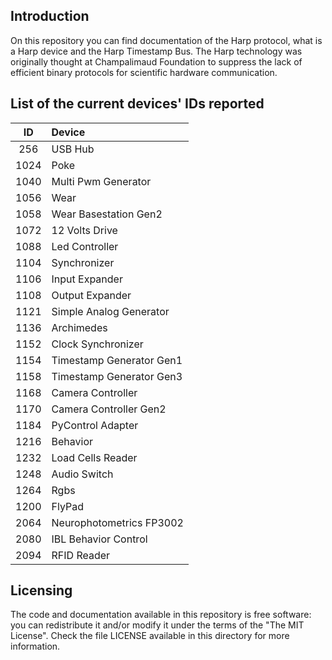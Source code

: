 ## Introduction

On this repository you can find documentation of the Harp protocol, what is a Harp device and the Harp Timestamp Bus.
The Harp technology was originally thought at Champalimaud Foundation to suppress the lack of efficient binary protocols for scientific hardware communication.

## List of the current devices' IDs reported

| ID | Device |
|:---:|:---|
| 256 | USB Hub |
| 1024 | Poke |
| 1040 | Multi Pwm Generator |
| 1056 | Wear |
| 1058 | Wear Basestation Gen2 |
| 1072 | 12 Volts Drive |
| 1088 | Led Controller |
| 1104 | Synchronizer |
| 1106 | Input Expander |
| 1108 | Output Expander |
| 1121 | Simple Analog Generator |
| 1136 | Archimedes |
| 1152 | Clock Synchronizer |
| 1154 | Timestamp Generator Gen1 |
| 1158 | Timestamp Generator Gen3 |
| 1168 | Camera Controller |
| 1170 | Camera Controller Gen2 |
| 1184 | PyControl Adapter |
| 1216 | Behavior |
| 1232 | Load Cells Reader |
| 1248 | Audio Switch |
| 1264 | Rgbs |
| 1200 | FlyPad |
| 2064 | Neurophotometrics FP3002 |
| 2080 | IBL Behavior Control |
| 2094 | RFID Reader |

## Licensing

The code and documentation available in this repository is free software: you can redistribute it and/or modify it under the terms of the "The MIT License".
Check the file LICENSE available in this directory for more information.